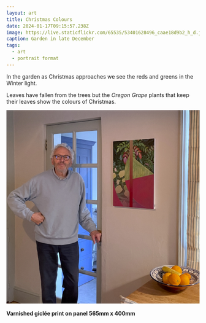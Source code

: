 ```yaml
---
layout: art
title: Christmas Colours
date: 2024-01-17T09:15:57.238Z
image: https://live.staticflickr.com/65535/53401628496_caae18d9b2_h_d.jpg
caption: Garden in late December
tags:
  - art
  - portrait format
---
```



In the garden as Christmas approaches we see the reds and greens in the Winter light.

Leaves have fallen from the trees but the *Oregon Grape* plants that keep their leaves show the colours of Christmas.

![Panel mounted and hanging at home](/uploads/christmascolours_withme.jpeg)

**Varnished giclée print on panel 565mm x 400mm**
